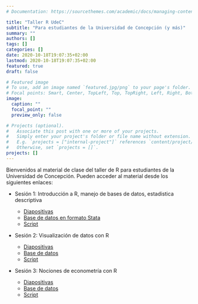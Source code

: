 ```yaml
---
# Documentation: https://sourcethemes.com/academic/docs/managing-content/

title: "Taller R UdeC"
subtitle: "Para estudiantes de la Universidad de Concepción (y más)"
summary: ""
authors: []
tags: []
categories: []
date: 2020-10-18T19:07:35+02:00
lastmod: 2020-10-18T19:07:35+02:00
featured: true
draft: false

# Featured image
# To use, add an image named `featured.jpg/png` to your page's folder.
# Focal points: Smart, Center, TopLeft, Top, TopRight, Left, Right, BottomLeft, Bottom, BottomRight.
image:
  caption: ""
  focal_point: ""
  preview_only: false

# Projects (optional).
#   Associate this post with one or more of your projects.
#   Simply enter your project's folder or file name without extension.
#   E.g. `projects = ["internal-project"]` references `content/project/deep-learning/index.md`.
#   Otherwise, set `projects = []`.
projects: []
---
```

Bienvenidos al material de clase del taller de R para estudiantes de la Universidad de Concepción. Pueden acceder al material desde los siguientes enlaces:

* Sesión 1: Introducción a R, manejo de bases de datos, estadistica descriptiva
  + [Diapositivas](TallerR_2020_udec_clase_1.pdf)
  + [Base de datos en formato Stata](casen_r8_r16.dta)
  + [Script](clase_1_final.R)

* Sesión 2: Visualización de datos con R
  + [Diapositivas](Clase2_tallerR.pdf)
  + [Base de datos](casen_r8_r16.dta)
  + [Script](clase_2_2020.R)

* Sesión 3: Nociones de econometría con R
  + [Diapositivas](TallerR_2020_udec_clase3.pdf)
  + [Base de datos](casen_r8_r16_v2.dta)
  + [Script](clase_3.R)